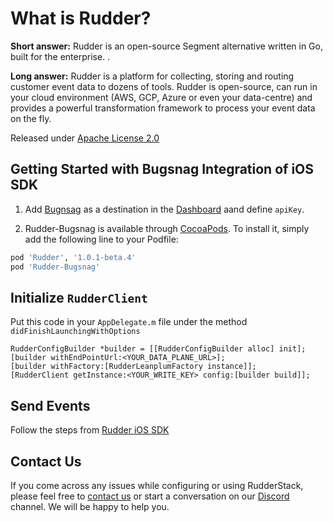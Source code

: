 

# What is Rudder?

**Short answer:** 
Rudder is an open-source Segment alternative written in Go, built for the enterprise. .

**Long answer:** 
Rudder is a platform for collecting, storing and routing customer event data to dozens of tools. Rudder is open-source, can run in your cloud environment (AWS, GCP, Azure or even your data-centre) and provides a powerful transformation framework to process your event data on the fly.

Released under [Apache License 2.0](https://www.apache.org/licenses/LICENSE-2.0)

## Getting Started with Bugsnag Integration of iOS SDK
1. Add [Bugnsag](https://www.bugsnag.com/) as a destination in the [Dashboard](https://app.rudderlabs.com/) aand define `apiKey`.


3. Rudder-Bugsnag is available through [CocoaPods](https://cocoapods.org). To install
it, simply add the following line to your Podfile:

```ruby
pod 'Rudder', '1.0.1-beta.4'
pod 'Rudder-Bugsnag'
```

## Initialize ```RudderClient```
Put this code in your ```AppDelegate.m``` file under the method ```didFinishLaunchingWithOptions```
```
RudderConfigBuilder *builder = [[RudderConfigBuilder alloc] init];
[builder withEndPointUrl:<YOUR_DATA_PLANE_URL>];
[builder withFactory:[RudderLeanplumFactory instance]];
[RudderClient getInstance:<YOUR_WRITE_KEY> config:[builder build]];
```

## Send Events
Follow the steps from [Rudder iOS SDK](https://github.com/rudderlabs/rudder-sdk-ios)

## Contact Us
If you come across any issues while configuring or using RudderStack, please feel free to [contact us](https://rudderstack.com/contact/) or start a conversation on our [Discord](https://discordapp.com/invite/xNEdEGw) channel. We will be happy to help you.
